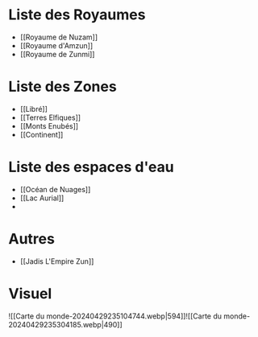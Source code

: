 # Liste des Royaumes
- [[Royaume de Nuzam]]
- [[Royaume d'Amzun]]
- [[Royaume de Zunmi]]
# Liste des Zones
- [[Libré]]
- [[Terres Elfiques]]
- [[Monts Enubés]]
- [[Continent]]
# Liste des espaces d'eau
- [[Océan de Nuages]]
- [[Lac Aurial]]
- 
# Autres
- [[Jadis L'Empire Zun]]
# Visuel
![[Carte du monde-20240429235104744.webp|594]]![[Carte du monde-20240429235304185.webp|490]]